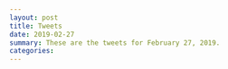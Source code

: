 ```yaml
---
layout: post
title: Tweets
date: 2019-02-27
summary: These are the tweets for February 27, 2019.
categories:
---
```


